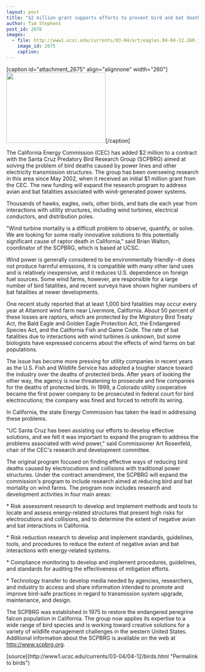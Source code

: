 ```yaml
---
layout: post
title: "$2 million grant supports efforts to prevent bird and bat deaths caused by power lines and wind turbines"
author: Tim Stephens
post_id: 2676
images:
  - file: http://www1.ucsc.edu/currents/03-04/art/eagles.04-04-12.260.jpg
    image_id: 2675
    caption: 
---
```


[caption id="attachment_2675" align="alignnone" width="260"]<a href="http://localhost/mysite/wp-content/uploads/2004/04/eagles.04-04-12.260.jpg"><img class="size-full wp-image-2675" src="http://localhost/mysite/wp-content/uploads/2004/04/eagles.04-04-12.260.jpg" alt="" width="260" height="184" /></a>[/caption]
<p>
  The California Energy Commission (CEC) has added $2 million to a contract with the Santa Cruz Predatory Bird Research Group (SCPBRG) aimed at solving the problem of bird deaths caused by power lines and other electricity transmission structures. The group has been overseeing research in this area since May 2002, when it received an initial $1 million grant from the CEC. The new funding will expand the research program to address avian and bat fatalities associated with wind-generated power systems.<br>
</p>
<p>
  Thousands of hawks, eagles, owls, other birds, and bats die each year from interactions with utility structures, including wind turbines, electrical conductors, and distribution poles.<br>
</p>
<p>
  "Wind turbine mortality is a difficult problem to observe, quantify, or solve. We are looking for some really innovative solutions to this potentially significant cause of raptor death in California," said Brian Walton, coordinator of the SCPBRG, which is based at UCSC.<br>
</p>
<p>
  Wind power is generally considered to be environmentally friendly--it does not produce harmful emissions, it is compatible with many other land uses and is relatively inexpensive, and it reduces U.S. dependence on foreign fuel sources. Some wind farms, however, are responsible for a large number of bird fatalities, and recent surveys have shown higher numbers of bat fatalities at newer developments.<br>
</p>
<p>
  One recent study reported that at least 1,000 bird fatalities may occur every year at Altamont wind farm near Livermore, California. About 50 percent of these losses are raptors, which are protected by the Migratory Bird Treaty Act, the Bald Eagle and Golden Eagle Protection Act, the Endangered Species Act, and the California Fish and Game Code. The rate of bat fatalities due to interactions with wind turbines is unknown, but some biologists have expressed concerns about the effects of wind farms on bat populations.<br>
</p>
<p>
  The issue has become more pressing for utility companies in recent years as the U.S. Fish and Wildlife Service has adopted a tougher stance toward the industry over the deaths of protected birds. After years of looking the other way, the agency is now threatening to prosecute and fine companies for the deaths of protected birds. In 1999, a Colorado utility cooperative became the first power company to be prosecuted in federal court for bird electrocutions; the company was fined and forced to retrofit its wiring.<br>
</p>
<p>
  In California, the state Energy Commission has taken the lead in addressing these problems.<br>
</p>
<p>
  "UC Santa Cruz has been assisting our efforts to develop effective solutions, and we felt it was important to expand the program to address the problems associated with wind power," said Commissioner Art Rosenfeld, chair of the CEC's research and development committee.<br>
</p>
<p>
  The original program focused on finding effective ways of reducing bird deaths caused by electrocutions and collisions with traditional power structures. Under the contract amendment, the SCPBRG will expand the commission's program to include research aimed at reducing bird and bat mortality on wind farms. The program now includes research and development activities in four main areas:<br>
</p>
<p>
  * Risk assessment research to develop and implement methods and tools to locate and assess energy-related structures that present high risks for electrocutions and collisions, and to determine the extent of negative avian and bat interactions in California.<br>
</p>
<p>
  * Risk reduction research to develop and implement standards, guidelines, tools, and procedures to reduce the extent of negative avian and bat interactions with energy-related systems.<br>
</p>
<p>
  * Compliance monitoring to develop and implement procedures, guidelines, and standards for auditing the effectiveness of mitigation efforts.<br>
</p>
<p>
  * Technology transfer to develop media needed by agencies, researchers, and industry to access and share information intended to promote and improve bird-safe practices in regard to transmission system upgrade, maintenance, and design.<br>
</p>
<p>
  The SCPBRG was established in 1975 to restore the endangered peregrine falcon population in California. The group now applies its expertise to a wide range of bird species and is working toward creative solutions for a variety of wildlife management challenges in the western United States. Additional information about the SCPBRG is available on the web at <a href="http://www.scpbrg.org">http://www.scpbrg.org</a>.<br>
</p>
[source](http://www1.ucsc.edu/currents/03-04/04-12/birds.html "Permalink to birds")
